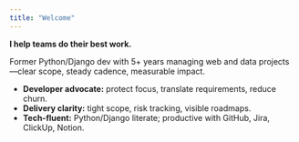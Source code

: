 ```yaml
---
title: "Welcome"
---
```


**I help teams do their best work.**

Former Python/Django dev with 5+ years managing web and data projects—clear scope, steady cadence, measurable impact.

- **Developer advocate:** protect focus, translate requirements, reduce churn.
- **Delivery clarity:** tight scope, risk tracking, visible roadmaps.
- **Tech-fluent:** Python/Django literate; productive with GitHub, Jira, ClickUp, Notion.

